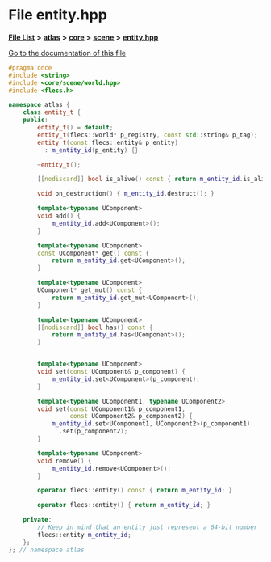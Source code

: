

# File entity.hpp

[**File List**](files.md) **>** [**atlas**](dir_1e6ffef027cfcf7ded3287660b505c9f.md) **>** [**core**](dir_ab5f97e7ae27ba905c508150b2df25d1.md) **>** [**scene**](dir_50632568389acd88e20d4049896804e3.md) **>** [**entity.hpp**](entity_8hpp.md)

[Go to the documentation of this file](entity_8hpp.md)


```C++
#pragma once
#include <string>
#include <core/scene/world.hpp>
#include <flecs.h>

namespace atlas {
    class entity_t {
    public:
        entity_t() = default;
        entity_t(flecs::world* p_registry, const std::string& p_tag);
        entity_t(const flecs::entity& p_entity)
          : m_entity_id(p_entity) {}

        ~entity_t();

        [[nodiscard]] bool is_alive() const { return m_entity_id.is_alive(); }

        void on_destruction() { m_entity_id.destruct(); }

        template<typename UComponent>
        void add() {
            m_entity_id.add<UComponent>();
        }

        template<typename UComponent>
        const UComponent* get() const {
            return m_entity_id.get<UComponent>();
        }

        template<typename UComponent>
        UComponent* get_mut() const {
            return m_entity_id.get_mut<UComponent>();
        }

        template<typename UComponent>
        [[nodiscard]] bool has() const {
            return m_entity_id.has<UComponent>();
        }


        template<typename UComponent>
        void set(const UComponent& p_component) {
            m_entity_id.set<UComponent>(p_component);
        }

        template<typename UComponent1, typename UComponent2>
        void set(const UComponent1& p_component1,
                 const UComponent2& p_component2) {
            m_entity_id.set<UComponent1, UComponent2>(p_component1)
              .set(p_component2);
        }

        template<typename UComponent>
        void remove() {
            m_entity_id.remove<UComponent>();
        }

        operator flecs::entity() const { return m_entity_id; }

        operator flecs::entity() { return m_entity_id; }

    private:
        // Keep in mind that an entity just represent a 64-bit number
        flecs::entity m_entity_id;
    };
}; // namespace atlas
```


